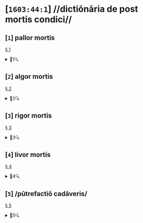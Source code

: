 # [`1603:44:1`] //dictiōnāria de post mortis condici//


<!--{'#item+conceptum+numerordinatio': '1603:1:1:44:1', '#item+conceptum+codicem': '44_1', '#status+conceptum': '70', '#status+conceptum+codicem': '70', '#item+rem+i_qcc+is_zxxx+ix_n1603': '1603:44:1', '#item+rem+i_qcc+is_zxxx+ix_regex': '', '#item+rem+i_qcc+is_zxxx+ix_wikiq': 'Q99312209', '#item+rem+i_mul+is_zyyy': '//dictiōnāria de post mortis condici//', '#item+rem+i_mul+is_zyyy+ix_trivium': '', '#item+rem+i_mul+is_zyyy+ix_trivium+ix_iri': '', '#item+rem+i_lat+is_latn': '', '#item+rem+i_arb+is_arab': '', '#item+rem+i_rus+is_cyrl': '', '#item+rem+i_ben+is_beng': ''}-->
## [`1`] pallor mortis

<a id='1' href='#1'>§ 1</a>


<details><summary>🔎1🔍</summary><dl><dt>#item+conceptum+numerordinatio</dt><dd>1603:44:1:1</dd><dt>#item+conceptum+codicem</dt><dd>1</dd><dt>#status+conceptum</dt><dd>60</dd><dt>#status+conceptum+codicem</dt><dd>60</dd><dt>#item+rem+i_lat+is_latn</dt><dd>pallor mortis</dd><dt>#item+rem+i_qcc+is_zxxx+ix_wikiq</dt><dd>Q3493484</dd><dt>#item+rem+i_qcc+is_zxxx+ix_hxlix</dt><dd>ix_pallormortis</dd><dt>#item+rem+i_qcc+is_zxxx+ix_hxlvoc</dt><dd>v_lat_pallormortis</dd></dl></details>


## [`2`] algor mortis

<a id='2' href='#2'>§ 2</a>


<details><summary>🔎2🔍</summary><dl><dt>#item+conceptum+numerordinatio</dt><dd>1603:44:1:2</dd><dt>#item+conceptum+codicem</dt><dd>2</dd><dt>#status+conceptum</dt><dd>60</dd><dt>#status+conceptum+codicem</dt><dd>60</dd><dt>#item+rem+i_lat+is_latn</dt><dd>algor mortis</dd><dt>#item+rem+i_qcc+is_zxxx+ix_wikiq</dt><dd>Q1500381</dd><dt>#item+rem+i_qcc+is_zxxx+ix_hxlix</dt><dd>ix_algormortis</dd><dt>#item+rem+i_qcc+is_zxxx+ix_hxlvoc</dt><dd>v_lat_algormortis</dd></dl></details>


## [`3`] rigor mortis

<a id='3' href='#3'>§ 3</a>


<details><summary>🔎3🔍</summary><dl><dt>#item+conceptum+numerordinatio</dt><dd>1603:44:1:3</dd><dt>#item+conceptum+codicem</dt><dd>3</dd><dt>#status+conceptum</dt><dd>60</dd><dt>#status+conceptum+codicem</dt><dd>60</dd><dt>#item+rem+i_lat+is_latn</dt><dd>rigor mortis</dd><dt>#item+rem+i_qcc+is_zxxx+ix_wikiq</dt><dd>Q274095</dd><dt>#item+rem+i_qcc+is_zxxx+ix_hxlix</dt><dd>ix_rigormortis</dd><dt>#item+rem+i_qcc+is_zxxx+ix_hxlvoc</dt><dd>v_lat_rigormortis</dd></dl></details>


## [`4`] livor mortis

<a id='4' href='#4'>§ 4</a>


<details><summary>🔎4🔍</summary><dl><dt>#item+conceptum+numerordinatio</dt><dd>1603:44:1:4</dd><dt>#item+conceptum+codicem</dt><dd>4</dd><dt>#status+conceptum</dt><dd>60</dd><dt>#status+conceptum+codicem</dt><dd>60</dd><dt>#item+rem+i_lat+is_latn</dt><dd>livor mortis</dd><dt>#item+rem+i_qcc+is_zxxx+ix_wikiq</dt><dd>Q747953</dd><dt>#item+rem+i_qcc+is_zxxx+ix_hxlix</dt><dd>ix_livormortis</dd><dt>#item+rem+i_qcc+is_zxxx+ix_hxlvoc</dt><dd>v_lat_livormortis</dd></dl></details>


## [`5`] /pūtrefactiō cadāveris/

<a id='5' href='#5'>§ 5</a>


<details><summary>🔎5🔍</summary><dl><dt>#item+conceptum+numerordinatio</dt><dd>1603:44:1:5</dd><dt>#item+conceptum+codicem</dt><dd>5</dd><dt>#status+conceptum</dt><dd>20</dd><dt>#status+conceptum+codicem</dt><dd>11</dd><dt>#item+rem+i_lat+is_latn</dt><dd>/pūtrefactiō cadāveris/</dd><dt>#item+rem+i_qcc+is_zxxx+ix_wikiq</dt><dd>Q671701</dd><dt>#item+rem+i_qcc+is_zxxx+ix_hxlix</dt><dd>ix_putrefactiocadaveris</dd><dt>#item+rem+i_qcc+is_zxxx+ix_hxlvoc</dt><dd>v_lat_putrefactiocadaveris</dd></dl></details>


